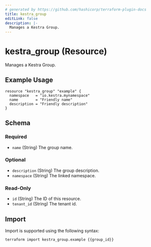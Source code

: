 ```yaml
---
# generated by https://github.com/hashicorp/terraform-plugin-docs
title: kestra_group
editLink: false
description: |-
  Manages a Kestra Group.
---
```


# kestra_group (Resource)

Manages a Kestra Group.

## Example Usage

```hcl
resource "kestra_group" "example" {
  namespace   = "io.kestra.mynamespace"
  name        = "Friendly name"
  description = "Friendly description"
}
```

<!-- schema generated by tfplugindocs -->
## Schema

### Required

- `name` (String) The group name.

### Optional

- `description` (String) The group description.
- `namespace` (String) The linked namespace.

### Read-Only

- `id` (String) The ID of this resource.
- `tenant_id` (String) The tenant id.

## Import

Import is supported using the following syntax:

```shell
terraform import kestra_group.example {{group_id}}
```
